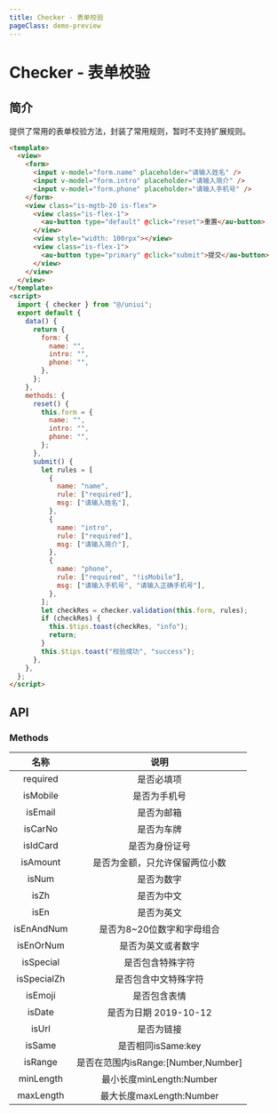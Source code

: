 ```yaml
---
title: Checker - 表单校验
pageClass: demo-preview
---
```


<DemoPreview url="pages/js/checker"/>

# Checker - 表单校验

## 简介
提供了常用的表单校验方法，封装了常用规则，暂时不支持扩展规则。

```html
<template>
  <view>
    <form>
      <input v-model="form.name" placeholder="请输入姓名" />
      <input v-model="form.intro" placeholder="请输入简介" />
      <input v-model="form.phone" placeholder="请输入手机号" />
    </form>
    <view class="is-mgtb-20 is-flex">
      <view class="is-flex-1">
        <au-button type="default" @click="reset">重置</au-button>
      </view>
      <view style="width: 100rpx"></view>
      <view class="is-flex-1">
        <au-button type="primary" @click="submit">提交</au-button>
      </view>
    </view>
  </view>
</template>
<script>
  import { checker } from "@/uniui";
  export default {
    data() {
      return {
        form: {
          name: "",
          intro: "",
          phone: "",
        },
      };
    },
    methods: {
      reset() {
        this.form = {
          name: "",
          intro: "",
          phone: "",
        };
      },
      submit() {
        let rules = [
          {
            name: "name",
            rule: ["required"],
            msg: ["请输入姓名"],
          },
          {
            name: "intro",
            rule: ["required"],
            msg: ["请输入简介"],
          },
          {
            name: "phone",
            rule: ["required", "!isMobile"],
            msg: ["请输入手机号", "请输入正确手机号"],
          },
        ];
        let checkRes = checker.validation(this.form, rules);
        if (checkRes) {
          this.$tips.toast(checkRes, "info");
          return;
        }
        this.$tips.toast("校验成功", "success");
      },
    },
  };
</script>
```

## API
### Methods
| 名称 | 说明 |
| :--: | :--: |
| required | 是否必填项 |
| isMobile | 是否为手机号 |
| isEmail | 是否为邮箱 |
| isCarNo | 是否为车牌 |
| isIdCard | 是否为身份证号 |
| isAmount | 是否为金额，只允许保留两位小数 |
| isNum | 是否为数字 |
| isZh | 是否为中文 |
| isEn | 是否为英文 |
| isEnAndNum | 是否为8~20位数字和字母组合 |
| isEnOrNum | 是否为英文或者数字 |
| isSpecial | 是否包含特殊字符 |
| isSpecialZh | 是否包含中文特殊字符 |
| isEmoji | 是否包含表情 |
| isDate | 是否为日期 2019-10-12 |
| isUrl | 是否为链接 |
| isSame | 是否相同isSame:key |
| isRange | 是否在范围内isRange:[Number,Number] |
| minLength | 最小长度minLength:Number |
| maxLength | 最大长度maxLength:Number |


